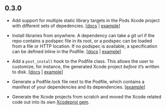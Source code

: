 ## 0.3.0

* Add support for multiple static library targets in the Pods Xcode project
  with different sets of depedencies. [[docs][targets-docs] | [example][targets-example]]

* Install libraries from anywhere. A dependency can take a git url if the repo
  contains a podspec file in its root, or a podspec can be loaded from a file
  or HTTP location. If no podspec is available, a specification can be defined
  inline in the Podfile. [[docs][spec-outside-spec-repo-docs] | [example][spec-outside-spec-repo-example]]

* Add a `post_install` hook to the Podfile class. This allows the user to
  customize, for instance, the generated Xcode project _before_ it’s written
  to disk. [[docs][post-install-docs] | [example][post-install-example]]

* Generate a Podfile.lock file next to the Podfile, which contains a manifest
  of your dependencies and its dependencies. [[example][lock-file-example]]

* Generate the Xcode projects from scratch and moved the Xcode related code out
  into its own [Xcodeproj gem][xcodeproj].



[targets-docs]: https://github.com/CocoaPods/CocoaPods/blob/master/lib/cocoapods/podfile.rb#L151
[targets-example]: https://github.com/CocoaPods/CocoaPods/blob/master/examples/MacRubySample/Podfile
[xcodeproj]: https://github.com/CocoaPods/Xcodeproj
[spec-outside-spec-repo-docs]: https://github.com/CocoaPods/CocoaPods/blob/master/lib/cocoapods/podfile.rb#L82
[spec-outside-spec-repo-example]: https://github.com/CocoaPods/CocoaPods/blob/master/examples/SSCatalog/Podfile
[post-install-docs]: https://github.com/CocoaPods/CocoaPods/blob/master/lib/cocoapods/podfile.rb#L185
[post-install-example]: https://github.com/CocoaPods/CocoaPods/blob/master/examples/MacRubySample/Podfile#L17
[lock-file-example]: https://github.com/CocoaPods/CocoaPods/blob/master/examples/RKTwitter/Podfile.lock
